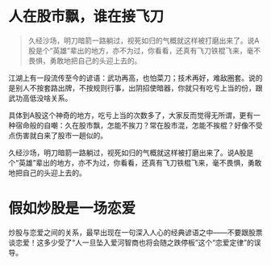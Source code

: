 # 人在股市飘，谁在接飞刀

> 久经沙场，明刀暗箭一路躺过，视死如归的气概就这样被打磨出来了。说A股是个“英雄”辈出的地方，亦不为过，你看看，还真有飞刀铁棍飞来，毫不畏惧，勇敢地把自己的头迎上去的。

江湖上有一段流传至今的谚语：武功再高，也怕菜刀；技术再好，难敌圈套。说的是别人不按套路出牌，不按规则行事，出阴招使暗器，你就只有吃亏上当的份，跟武功高低没啥关系。

具体到A股这个神奇的地方，吃亏上当的次数多了，大家反而觉得无所谓，更有一种宿命般的自嘲：久在股市飘，怎能不挨刀？常在股市混，怎能不挨棍？好像不受点伤害就白来了股市一趟似的。

久经沙场，明刀暗箭一路躺过，视死如归的气概就这样被打磨出来了。说A股是个“英雄”辈出的地方，亦不为过，你看看，还真有飞刀铁棍飞来，毫不畏惧，勇敢地把自己的头迎上去的。

# 假如炒股是一场恋爱

炒股与恋爱之间的关系，最早出现在一句深入人心的经典谚语之中——不要跟股票谈恋爱！这多少受了“人一旦坠入爱河智商也将会随之跌停板”这个“恋爱定律”的误导。



